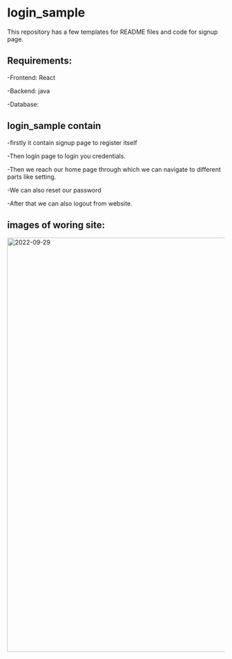 # login_sample

This repository has a few templates for README files and code for signup page.

## Requirements:

-Frontend: React

-Backend: java

-Database: 

## login_sample contain

-firstly it contain signup page to register itself

-Then login page to login you credentials.

-Then we reach our home page through which we can navigate to different parts like setting.

-We can also reset our password

-After that we can also logout from website.

## images of woring site:

<img width="960" alt="2022-09-29" src="https://user-images.githubusercontent.com/94133108/196810480-95e5e268-785c-4122-ad4e-0d368880a5cb.png">
